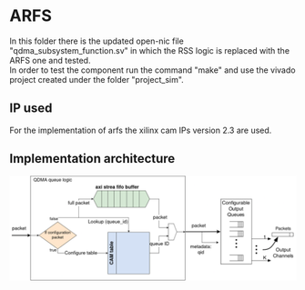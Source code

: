 # ARFS
In this folder there is the updated open-nic file "qdma_subsystem_function.sv" in which the RSS logic is replaced with the ARFS one and tested.<br />
In order to test the component run the command "make" and use the vivado project created under the folder "project_sim".

## IP used
For the implementation of arfs the xilinx cam IPs version 2.3 are used.

## Implementation architecture
![](/resources/aRFS.png)

